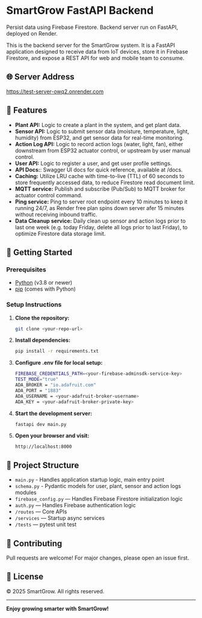 # SmartGrow FastAPI Backend
Persist data using Firebase Firestore. Backend server run on FastAPI, deployed on Render.

This is the backend server for the SmartGrow system. It is a FastAPI application designed to receive data from IoT devices, store it in Firebase Firestore, and expose a REST API for web and mobile team to consume.

## 🌐 Server Address
https://test-server-owq2.onrender.com

## 🌱 Features

- **Plant API:** Logic to create a plant in the system, and get plant data.
- **Sensor API:** Logic to submit sensor data (moisture, temperature, light, humidity) from ESP32, and get sensor data for real-time monitoring.
- **Action Log API:** Logic to record action logs (water, light, fan), either downstream from ESP32 actuator control, or upstream by user manual control.
- **User API:** Logic to register a user, and get user profile settings.
- **API Docs:**: Swagger UI docs for quick reference, available at <server-address>/docs.
- **Caching:** Utilize LRU cache with time-to-live (TTL) of 60 seconds to store frequently accessed data, to reduce Firestore read document limit.
- **MQTT service:** Publish and subscribe (Pub/Sub) to MQTT broker for actuator control command.
- **Ping service:** Ping to server root endpoint every 10 minutes to keep it running 24/7, as Render free plan spins down server afer 15 minutes without receiving inbound traffic.
- **Data Cleanup service:** Daily clean up sensor and action logs prior to last one week (e.g. today Friday, delete all logs prior to last Friday), to optimize Firestore data storage limit.

## 🚀 Getting Started

### Prerequisites

- [Python](https://www.python.org/) (v3.8 or newer)
- [pip](https://pypi.org/project/pip/) (comes with Python)

### Setup Instructions

1. **Clone the repository:**

   ```sh
   git clone <your-repo-url>
   ```

2. **Install dependencies:**

   ```sh
   pip install -r requirements.txt
   ```

3. **Configure .env file for local setup:**

    ```sh
   FIREBASE_CREDENTIALS_PATH=<your-firebase-adminsdk-service-key>
   TEST_MODE="true"
   ADA_BROKER = "io.adafruit.com"
   ADA_PORT = "1883"
   ADA_USERNAME = <your-adafruit-broker-username>
   ADA_KEY = <your-adafruit-broker-private-key>
   ```

4. **Start the development server:**

   ```sh
   fastapi dev main.py
   ```

5. **Open your browser and visit:**
   ```
   http://localhost:8000
   ```

## 📁 Project Structure
- `main.py` - Handles application startup logic, main entry point
- `schema.py` - Pydantic models for user, plant, sensor and action logs modules
- `firebase_config.py` — Handles Firebase Firestore initialization logic
- `auth.py` — Handles Firebase authentication logic
- `/routes` — Core APIs 
- `/services` — Startup async services 
- `/tests` — pytest unit test

## 🤝 Contributing

Pull requests are welcome! For major changes, please open an issue first.

## 📄 License

© 2025 SmartGrow. All rights reserved.

---

**Enjoy growing smarter with SmartGrow!**

